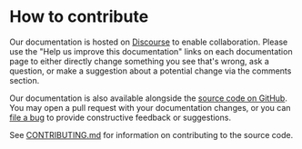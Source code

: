 # How to contribute

Our documentation is hosted on [Discourse](https://discourse.charmhub.io/tag/smtp-relay) to enable collaboration. Please use the "Help us improve this documentation" links on each documentation page to either directly change something you see that's wrong, ask a question, or make a suggestion about a potential change via the comments section.

Our documentation is also available alongside the [source code on GitHub](https://github.com/canonical/smtp-relay-operator/).
You may open a pull request with your documentation changes, or you can
[file a bug](https://github.com/canonical/smtp-relay-operator/issues) to provide constructive feedback or suggestions.

See [CONTRIBUTING.md](https://github.com/canonical/smtp-relay-operator/blob/main/CONTRIBUTING.md)
for information on contributing to the source code.
